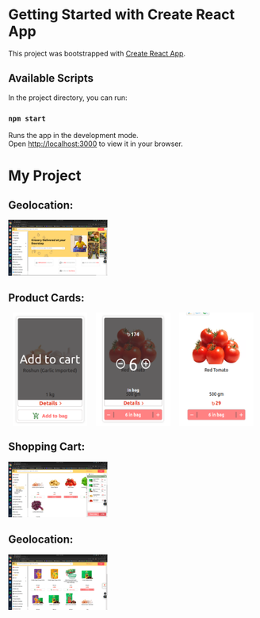 # Getting Started with Create React App

This project was bootstrapped with [Create React App](https://github.com/facebook/create-react-app).

## Available Scripts

In the project directory, you can run:

### `npm start`

Runs the app in the development mode.\
Open [http://localhost:3000](http://localhost:3000) to view it in your browser.

# My Project

## Geolocation:
<img src="assets/images/landingpage.png" alt="Geolocation" width="200" />

## Product Cards:
<div style="display: flex; justify-content: space-around;">
  <img src="assets/images/3.png" alt="Product 3" width="150" />
  <img src="assets/images/1.png" alt="Product 1" width="150" />
  <img src="assets/images/2.png" alt="Product 2" width="150" />
</div>

## Shopping Cart:
<img src="assets/images/5.png" alt="Shopping Cart" width="200" />

## Geolocation:
<img src="assets/images/4.png" alt="Geolocation" width="200" />
